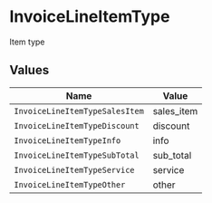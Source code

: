 # InvoiceLineItemType

Item type


## Values

| Name                           | Value                          |
| ------------------------------ | ------------------------------ |
| `InvoiceLineItemTypeSalesItem` | sales_item                     |
| `InvoiceLineItemTypeDiscount`  | discount                       |
| `InvoiceLineItemTypeInfo`      | info                           |
| `InvoiceLineItemTypeSubTotal`  | sub_total                      |
| `InvoiceLineItemTypeService`   | service                        |
| `InvoiceLineItemTypeOther`     | other                          |